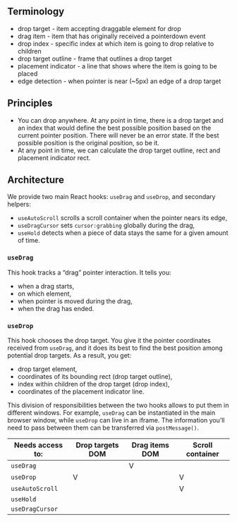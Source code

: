 ## Terminology

- drop target - item accepting draggable element for drop
- drag item - item that has originally received a pointerdown event
- drop index - specific index at which item is going to drop relative to children
- drop target outline - frame that outlines a drop target
- placement indicator - a line that shows where the item is going to be placed
- edge detection - when pointer is near (~5px) an edge of a drop target

## Principles

- You can drop anywhere. At any point in time, there is a drop target and an index that would define the best possible position based on the current pointer position. There will never be an error state. If the best possible position is the original position, so be it.
- At any point in time, we can calculate the drop target outline, rect and placement indicator rect.

## Architecture

We provide two main React hooks: `useDrag` and `useDrop`, and secondary helpers:

- `useAutoScroll` scrolls a scroll container when the pointer nears its edge,
- `useDragCursor` sets `cursor:grabbing` globally during the drag,
- `useHold` detects when a piece of data stays the same for a given amount of time.

### `useDrag`

This hook tracks a “drag” pointer interaction. It tells you:

- when a drag starts,
- on which element,
- when pointer is moved during the drag,
- when the drag has ended.

### `useDrop`

This hook chooses the drop target. You give it the pointer coordinates received from `useDrag`, and it does its best to find the best position among potential drop targets. As a result, you get:

- drop target element,
- coordinates of its bounding rect (drop target outline),
- index within children of the drop target (drop index),
- coordinates of the placement indicator line.

This division of responsibilities between the two hooks allows to put them in different windows. For example, `useDrag` can be instantiated in the main browser window, while `useDrop` can live in an iframe. The information you’ll need to pass between them can be transferred via `postMessage()`.

| Needs access to: | Drop targets DOM | Drag items DOM | Scroll container |
| ---------------- | ---------------- | -------------- | ---------------- |
| `useDrag`        |                  | V              |                  |
| `useDrop`        | V                |                | V                |
| `useAutoScroll`  |                  |                | V                |
| `useHold`        |                  |                |                  |
| `useDragCursor`  |                  |                |                  |
